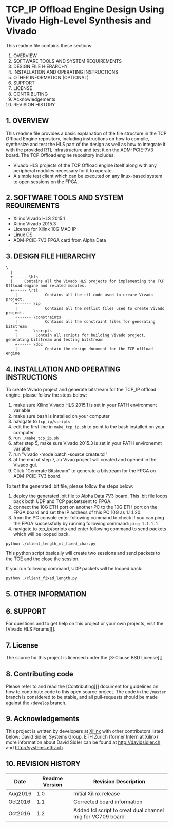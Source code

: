 
TCP_IP Offload Engine Design Using Vivado High-Level Synthesis and Vivado
======================================

This readme file contains these sections:

1. OVERVIEW
2. SOFTWARE TOOLS AND SYSTEM REQUIREMENTS
3. DESIGN FILE HIERARCHY
4. INSTALLATION AND OPERATING INSTRUCTIONS
5. OTHER INFORMATION (OPTIONAL)
6. SUPPORT
7. LICENSE
8. CONTRIBUTING
9. Acknowledgements
10. REVISION HISTORY

## 1. OVERVIEW

This readme file provides a basic explanation of the file structure in the TCP Offload Engine repository, including instructions on how to compile, synthesize and test the HLS part of the design as well as how to integrate it with the provided RTL infrastructure and test it on the ADM-PCIE-7V3 board. The TCP Offload engine repository includes:

- Vivado HLS projects of the TCP Offload engine itself along with any peripheral modules necessary for it to operate.
- A simple test client which can be executed on any linux-based system to open sessions on the FPGA.

## 2. SOFTWARE TOOLS AND SYSTEM REQUIREMENTS
* Xilinx Vivado HLS 2015.1
* Xilinx Vivado 2015.3
* License for Xilinx 10G MAC IP
* Linux OS
* ADM-PCIE-7V3 FPGA card from Alpha Data

## 3. DESIGN FILE HIERARCHY 

   ```text
   \
     | 
     +------ \hls
     |     Contains all the Vivado HLS projects for implementing the TCP Offload engine and related modules.
     +------ \rtl
	   |			Contains all the rtl code used to create Vivado project.
	   +------ \ip
	   |			Contains all the netlist files used to create Vivado project.
	   +------ \constraints
	   |			Contains all the constraint files for generating bitstream
	   +------ \scripts
	   | 		Contain all scripts for building Vivado project, generating bitstream and testing bitstream
	   +------ \doc
	   |			Contain the design document for the TCP offload engine
   ```

## 4. INSTALLATION AND OPERATING INSTRUCTIONS

To create Vivado project and generate bitstream for the TCP_IP offload engine, please follow the steps below:

1. make sure Xilinx Vivado HLS 2015.1 is set in your PATH environment variable
2. make sure bash is installed on your computer
3. navigate to `tcp_ip/scripts`
4. edit the first line in `make_tcp_ip.sh` to point to the bash installed on your computer
5. run `./make_tcp_ip.sh`
6. after step 5, make sure Vivado 2015.3 is set in your PATH environemnt variable
7. run "vivado -mode batch -source create.tcl"
8. at the end of step 7, an Vivao project will created and opened in the Vivado gui.
9. Click "Generate Bitstream" to generate a bitstream for the FPGA on ADM-PCIE-7V3 board.

To test the generated .bit file, please follow the steps below:

1. deploy the generated .bit file to Alpha Data 7V3 board. This .bit file loops back both UDP and TCP packetssent to FPGA.
2. connect the 10G ETH port on another PC to the 10G ETH port on the FPGA board	and set the IP address of this PC 10G as 1.1.1.20.
3. from the PC console enter following command to check if you can ping the FPGA successfully by running following command: `ping 1.1.1.1`
4. navigate to  tcp_ip/scripts and enter following command to send packets which will be looped back.
  ```shell
  python ./client_length_mt_fixed_char.py
  ```

This python script basically will create two sessions and send packets to the TOE and the close the session.

If you run following command, UDP packets will be looped back:

```shell
python ./client_fixed_length.py
```


## 5. OTHER INFORMATION


## 6. SUPPORT

For questions and to get help on this project or your own projects, visit the [Vivado HLS Forums][]. 

## 7. License
The source for this project is licensed under the [3-Clause BSD License][]

## 8. Contributing code
Please refer to and read the [Contributing][] document for guidelines on how to contribute code to this open source project. The code in the `/master` branch is considered to be stable, and all pull-requests should be made against the `/develop` branch.

## 9. Acknowledgements
This project is written by developers at [Xilinx](http://www.xilinx.com/) with other contributors listed below:
David Sidler, Systems Group, ETH Zurich (former Intern at Xilinx)
more information about David Sidler can be found at http://davidsidler.ch and http://systems.ethz.ch


## 10. REVISION HISTORY

| Date    | Readme Version | Revision Description                                       |
|---------|----------------|------------------------------------------------------------|
| Aug2016 |            1.0 | Initial Xilinx release                                     |
| Oct2016 |            1.1 | Corrected board information                                |
| Oct2016 |            1.2 | Added tcl script to creat dual channel mig for VC709 board |
